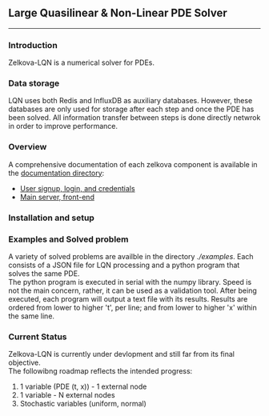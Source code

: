 ## Large Quasilinear & Non-Linear PDE Solver
--------

### Introduction

Zelkova-LQN is a numerical solver for PDEs.  




### Data storage
LQN uses both Redis and InfluxDB as auxiliary databases. However, these databases are only used for storage after each step and once the PDE has been solved.
All information transfer between steps is done directly netwrok in order to improve performance.



### Overview

A comprehensive documentation of each zelkova component is available in the [documentation directory](./docs):
* [User signup, login, and credentials](./docs/user-info.md)
* [Main server, front-end](./docs/mainserver-info.md)





### Installation and setup



### Examples and Solved problem

A variety of solved problems are availble in the directory *./examples*. Each consists of a JSON file for LQN processing
and a python program that solves the same PDE.  
The python program is executed in serial with the numpy library. Speed is not the main concern, rather, it can be used as a validation tool. After being executed, each program will output a text file with its results. Results are ordered from lower to higher 't', per line; and from lower to higher 'x' within
the same line. 



### Current Status

Zelkova-LQN is currently under devlopment and still far from its final objective.  
The followibng roadmap reflects the intended progress:
1. 1 variable (PDE (t, x)) - 1 external node
2. 1 variable - N external nodes
3. Stochastic variables (uniform, normal)




